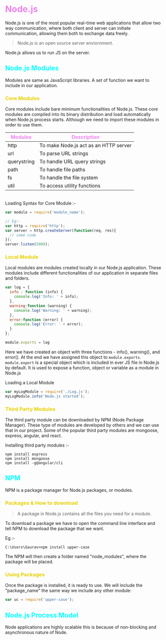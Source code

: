 # <span class="header">Node.js</span>

Node.js is one of the most popular real-time web applications that allow two way communication, where both client and server can initiate communication, allowing them both to exchange data freely.

>Node.js is an open source server enviornment. 

Node.js allows us to run JS on the server.

## <span class="header2"> Node.js Modules</span>

Modules are same as JavaScript libraries. A set of function we want to include in our application.

### <span class="header3">Core Modules</span>

Core modules include bare minimum functionalities of Node.js. These core modules are compiled into its binary distribution and load automatically when Node.js process starts. Although we need to import these modules in order to use them.

| Modules | Description |
| ------- | ----------- |
| http | To make Node.js act as an HTTP server |
| url | To parse URL strings |
| querystring | To handle URL query strings |
| path | To handle file paths |
| fs | To handle the file system |
| util | To access utility functions |

<br>
Loading Syntax for Core Module :-

```js
var module = require('module_name');

// Eg:-
var http = require('http');
var server = http.createServer(function(req, res){
  // some code
});
server.listen(5000);
```

### <span class="header3">Local Module</span>

Local modules are modules created locally in our Node.js application. These modules include different functionalities of our application in separate files and folders.

```js
var log = {
  info : function (info) { 
    console.log('Info: ' + info);
  },
  warning:function (warning) { 
    console.log('Warning: ' + warning);
  },
  error:function (error) {
    console.log('Error: ' + error);
  }
};

module.exports = log
```

Here we have created an object with three functions - info(), warning(), and error(). At the end we have assigned this object to `module.exports`. `module.export` is a special object which is included in ever JS file in Node.js by default. It is used to expose a function, object or variable as a module in Node.js

Loading a Local Module 

```js
var myLogModule = require('./Log.js');
myLogModule.info('Node.js started');
```
### <span class="header3">Third Party Modules</span>

The third party module can be downloaded by NPM (Node Package Manager). These type of modules are developed by others and we can use that in our project. Some of the popular third party modules are mongoose, express, angular, and react.

Installing third party modules :-
```
npm install express
npm install mongoose
npm install -g@angular/cli
```

## <span class="header2">NPM</span>

NPM is a package manager for Node.js packages, or modules.

### <span class="header3">Packages & How to download</span>

>A package in Node.js contains all the files you need for a module.

To download a package we have to open the command line interface and tell NPM to download the package that we want.

Eg :-
```
C:\Users\Gaurav>npm install upper-case
```
The NPM will then create a folder named "node_modules", where the package will be placed.

### <span class="header3">Using Packages</span>

Once the package is installed, it is ready to use. We will include the "package_name" the same way we include any other module:

```js
var uc = require('upper-case');
```

## <span class="header2">Node.js Process Model</span>

Node applications are highly scalable this is because of non-blocking and asynchronous nature of Node.

<style>
.highlight{
  color: #75FF33
}
.header3{
  color: #E6D100
}
.header{
  color: #EE82EE
}
.header2{
  color: #00FFFF
}
.imp{
  color: #FF8080
}
</style>